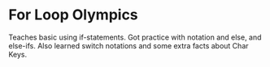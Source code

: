 For Loop Olympics
====================
Teaches basic using if-statements. Got practice with notation and else, and else-ifs. Also learned switch notations and some extra facts about Char Keys.
